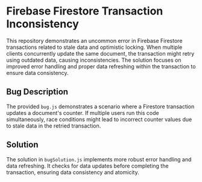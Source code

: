 # Firebase Firestore Transaction Inconsistency

This repository demonstrates an uncommon error in Firebase Firestore transactions related to stale data and optimistic locking.  When multiple clients concurrently update the same document, the transaction might retry using outdated data, causing inconsistencies. The solution focuses on improved error handling and proper data refreshing within the transaction to ensure data consistency.

## Bug Description
The provided `bug.js` demonstrates a scenario where a Firestore transaction updates a document's counter. If multiple users run this code simultaneously, race conditions might lead to incorrect counter values due to stale data in the retried transaction. 

## Solution
The solution in `bugSolution.js` implements more robust error handling and data refreshing. It checks for data updates before completing the transaction, ensuring data consistency and atomicity.